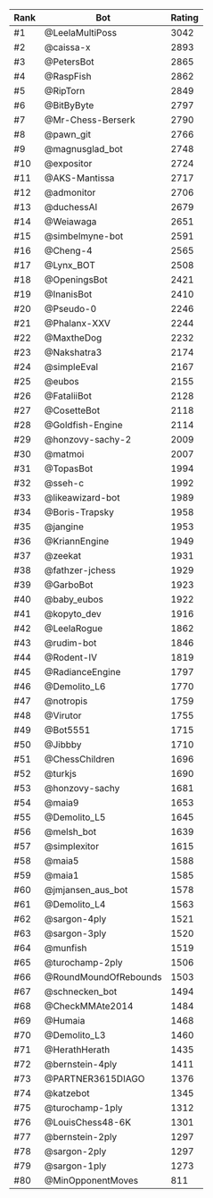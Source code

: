 Rank|Bot|Rating
---|---|---
#1|@LeelaMultiPoss|3042
#2|@caissa-x|2893
#3|@PetersBot|2865
#4|@RaspFish|2862
#5|@RipTorn|2849
#6|@BitByByte|2797
#7|@Mr-Chess-Berserk|2790
#8|@pawn_git|2766
#9|@magnusglad_bot|2748
#10|@expositor|2724
#11|@AKS-Mantissa|2717
#12|@admonitor|2706
#13|@duchessAI|2679
#14|@Weiawaga|2651
#15|@simbelmyne-bot|2591
#16|@Cheng-4|2565
#17|@Lynx_BOT|2508
#18|@OpeningsBot|2421
#19|@InanisBot|2410
#20|@Pseudo-0|2246
#21|@Phalanx-XXV|2244
#22|@MaxtheDog|2232
#23|@Nakshatra3|2174
#24|@simpleEval|2167
#25|@eubos|2155
#26|@FataliiBot|2128
#27|@CosetteBot|2118
#28|@Goldfish-Engine|2114
#29|@honzovy-sachy-2|2009
#30|@matmoi|2007
#31|@TopasBot|1994
#32|@sseh-c|1992
#33|@likeawizard-bot|1989
#34|@Boris-Trapsky|1958
#35|@jangine|1953
#36|@KriannEngine|1949
#37|@zeekat|1931
#38|@fathzer-jchess|1929
#39|@GarboBot|1923
#40|@baby_eubos|1922
#41|@kopyto_dev|1916
#42|@LeelaRogue|1862
#43|@rudim-bot|1846
#44|@Rodent-IV|1819
#45|@RadianceEngine|1797
#46|@Demolito_L6|1770
#47|@notropis|1759
#48|@Virutor|1755
#49|@Bot5551|1715
#50|@Jibbby|1710
#51|@ChessChildren|1696
#52|@turkjs|1690
#53|@honzovy-sachy|1681
#54|@maia9|1653
#55|@Demolito_L5|1645
#56|@melsh_bot|1639
#57|@simplexitor|1615
#58|@maia5|1588
#59|@maia1|1585
#60|@jmjansen_aus_bot|1578
#61|@Demolito_L4|1563
#62|@sargon-4ply|1521
#63|@sargon-3ply|1520
#64|@munfish|1519
#65|@turochamp-2ply|1506
#66|@RoundMoundOfRebounds|1503
#67|@schnecken_bot|1494
#68|@CheckMMAte2014|1484
#69|@Humaia|1468
#70|@Demolito_L3|1460
#71|@HerathHerath|1435
#72|@bernstein-4ply|1411
#73|@PARTNER3615DIAGO|1376
#74|@katzebot|1345
#75|@turochamp-1ply|1312
#76|@LouisChess48-6K|1301
#77|@bernstein-2ply|1297
#78|@sargon-2ply|1297
#79|@sargon-1ply|1273
#80|@MinOpponentMoves|811
